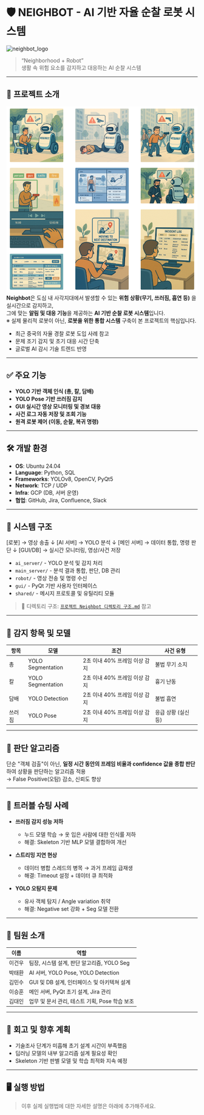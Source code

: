 # 🛡️ NEIGHBOT - AI 기반 자율 순찰 로봇 시스템
![neighbot_logo](https://github.com/user-attachments/assets/3d17872c-ab10-4d6a-b9f8-281d113cd8c1)

> “Neighborhood + Robot”  
> 생활 속 위험 요소를 감지하고 대응하는 AI 순찰 시스템

---

## 📌 프로젝트 소개
![alt text](image.png)
**Neighbot**은 도심 내 사각지대에서 발생할 수 있는 **위험 상황(무기, 쓰러짐, 흡연 등)** 을 실시간으로 감지하고,  
그에 맞는 **알림 및 대응 기능**을 제공하는 **AI 기반 순찰 로봇 시스템**입니다.  
※ 실제 물리적 로봇이 아닌, **로봇을 위한 통합 시스템** 구축이 본 프로젝트의 핵심입니다.

- 최근 중국의 자율 경찰 로봇 도입 사례 참고
- 문제 조기 감지 및 초기 대응 시간 단축
- 글로벌 AI 감시 기술 트렌드 반영

---

## ✅ 주요 기능

- **YOLO 기반 객체 인식 (총, 칼, 담배)**
- **YOLO Pose 기반 쓰러짐 감지**
- **GUI 실시간 영상 모니터링 및 경보 대응**
- **사건 로그 자동 저장 및 조회 기능**
- **원격 로봇 제어 (이동, 순찰, 복귀 명령)**

---

## 🛠️ 개발 환경

- **OS**: Ubuntu 24.04
- **Language**: Python, SQL
- **Frameworks**: YOLOv8, OpenCV, PyQt5
- **Network**: TCP / UDP
- **Infra**: GCP (DB, 서버 운영)
- **협업**: GitHub, Jira, Confluence, Slack

---

## 📐 시스템 구조
[로봇] → 영상 송출
↓
[AI 서버] → YOLO 분석
↓
[메인 서버] → 데이터 통합, 명령 판단
↓
[GUI/DB] → 실시간 모니터링, 영상/사건 저장


- `ai_server/` - YOLO 분석 및 감지 처리
- `main_server/` - 분석 결과 통합, 판단, DB 관리
- `robot/` - 영상 전송 및 명령 수신
- `gui/` - PyQt 기반 사용자 인터페이스
- `shared/` - 메시지 프로토콜 및 유틸리티 모듈

> 📁 디렉토리 구조: [`프로젝트 Neighbot 디렉토리 구조.md`](./프로젝트%20Neighbot%20디렉토리%20구조.md) 참고

---

## 🤖 감지 항목 및 모델

| 항목     | 모델             | 조건                            | 사건 유형          |
|----------|------------------|----------------------------------|---------------------|
| 총       | YOLO Segmentation | 2초 이내 40% 프레임 이상 감지   | 불법 무기 소지     |
| 칼       | YOLO Segmentation | 2초 이내 40% 프레임 이상 감지   | 흉기 난동           |
| 담배     | YOLO Detection    | 2초 이내 40% 프레임 이상 감지   | 불법 흡연           |
| 쓰러짐   | YOLO Pose         | 2초 이내 40% 프레임 이상 감지   | 응급 상황 (실신 등) |

---

## 🧠 판단 알고리즘

단순 "객체 검출"이 아닌, **일정 시간 동안의 프레임 비율과 confidence 값을 종합 판단**하여 상황을 판단하는 알고리즘 적용  
→ False Positive(오탐) 감소, 신뢰도 향상

---

## 🧪 트러블 슈팅 사례

- **쓰러짐 감지 성능 저하**
  - 누드 모델 학습 → 옷 입은 사람에 대한 인식률 저하
  - 해결: Skeleton 기반 MLP 모델 결합하여 개선

- **스트리밍 지연 현상**
  - 데이터 병합 스레드의 병목 → 과거 프레임 급재생
  - 해결: Timeout 설정 + 데이터 큐 최적화

- **YOLO 오탐지 문제**
  - 유사 객체 탐지 / Angle variation 취약
  - 해결: Negative set 강화 + Seg 모델 전환

---

## 👥 팀원 소개

| 이름     | 역할 |
|----------|------|
| 이건우   | 팀장, 시스템 설계, 판단 알고리즘, YOLO Seg |
| 박태환   | AI 서버, YOLO Pose, YOLO Detection |
| 김민수   | GUI 및 DB 설계, 인터페이스 및 아키텍쳐 설계 |
| 이승훈   | 메인 서버, PyQt 초기 설계, Jira 관리 |
| 김대인   | 업무 및 문서 관리, 테스트 기획, Pose 학습 보조 |

---

## 🙌 회고 및 향후 계획

- 기술조사 단계가 미흡해 초기 설계 시간이 부족했음
- 딥러닝 모델의 내부 알고리즘 설계 필요성 확인
- Skeleton 기반 판별 모델 및 학습 최적화 지속 예정

---

## 🖥️ 실행 방법

> 이후 실제 실행법에 대한 자세한 설명은 아래에 추가해주세요.
